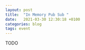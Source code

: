 ```yaml
---
layout: post
title:  "In Memory Pub Sub "
date:   2021-03-30 12:30:18 +0100
categories: blog
tags: event
---
```

TODO

